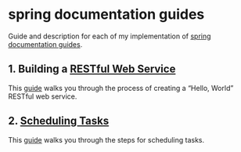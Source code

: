 # spring documentation guides

Guide and description for each of my implementation of [spring documentation guides](https://spring.io/guides).

## 1. Building a [RESTful Web Service](https://github.com/Amir-HShahi/spring-documentation-guides/tree/master/greeting)

This [guide](https://spring.io/guides/gs/rest-service) walks you through the process of creating a “Hello, World” RESTful web service.

## 2. [Scheduling Tasks](https://github.com/Amir-HShahi/spring-documentation-guides/tree/master/scheduling-tasks)

This [guide](https://spring.io/guides/gs/scheduling-tasks) walks you through the steps for scheduling tasks.